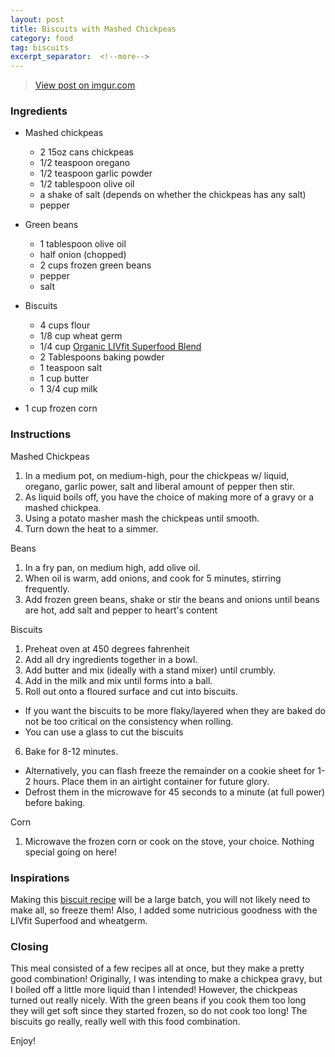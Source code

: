 ```yaml
---
layout: post
title: Biscuits with Mashed Chickpeas
category: food
tag: biscuits
excerpt_separator:  <!--more-->
---
```


<blockquote class="imgur-embed-pub" lang="en" data-id="a/slotC"><a href="//imgur.com/a/slotC">View post on imgur.com</a></blockquote><script async src="//s.imgur.com/min/embed.js" charset="utf-8"></script>

### Ingredients
* Mashed chickpeas
  - 2 15oz cans chickpeas
  - 1/2 teaspoon oregano
  - 1/2 teaspoon garlic powder
  - 1/2 tablespoon olive oil
  - a shake of salt (depends on whether the chickpeas has any salt)
  - pepper

* Green beans
  - 1 tablespoon olive oil
  - half onion (chopped)
  - 2 cups frozen green beans
  - pepper
  - salt

* Biscuits
  - 4 cups flour
  - 1/8 cup wheat germ
  - 1/4 cup <a href="https://www.betterbodyfoods.com/product/livfit-superfood-organic-superfood-blend/" target="_blank">Organic LIVfit Superfood Blend</a>
  - 2 Tablespoons baking powder
  - 1 teaspoon salt
  - 1 cup butter
  - 1 3/4 cup milk

* 1 cup frozen corn

### Instructions
Mashed Chickpeas
1. In a medium pot, on medium-high, pour the chickpeas w/ liquid, oregano, garlic power, salt and liberal amount of pepper then stir.
2. As liquid boils off, you have the choice of making more of a gravy or a mashed chickpea.
3. Using a potato masher mash the chickpeas until smooth.
4. Turn down the heat to a simmer.

Beans
1. In a fry pan, on medium high, add olive oil.
2. When oil is warm, add onions, and cook for 5 minutes, stirring frequently.
3. Add frozen green beans, shake or stir the beans and onions until beans are hot, add salt and pepper to heart's content

Biscuits
1. Preheat oven at 450 degrees fahrenheit
2. Add all dry ingredients together in a bowl. 
3. Add butter and mix (ideally with a stand mixer) until crumbly.
4. Add in the milk and mix until forms into a ball.
5. Roll out onto a floured surface and cut into biscuits.
  - If you want the biscuits to be more flaky/layered when they are baked do not be too critical on the consistency when rolling.
  - You can use a glass to cut the biscuits
6. Bake for 8-12 minutes. 
  - Alternatively, you can flash freeze the remainder on a cookie sheet for 1-2 hours. Place them in an airtight container for future glory.
  - Defrost them in the microwave for 45 seconds to a minute (at full power) before baking.

Corn
1. Microwave the frozen corn or cook on the stove, your choice. Nothing special going on here!

### Inspirations
Making this <a href="http://moneysavingmom.com/2013/02/homemade-freezer-biscuits-recipe.html" target="_blank">biscuit recipe</a> will be a large batch, you will not likely need to make all, so freeze them! Also, I added some nutricious goodness with the LIVfit Superfood and wheatgerm.

### Closing
This meal consisted of a few recipes all at once, but they make a pretty good combination! Originally, I was intending to make a chickpea gravy, but I boiled off a little more liquid than I intended! However, the chickpeas turned out really nicely. With the green beans if you cook them too long they will get soft since they started frozen, so do not cook too long! The biscuits go really, really well with this food combination.

Enjoy!
